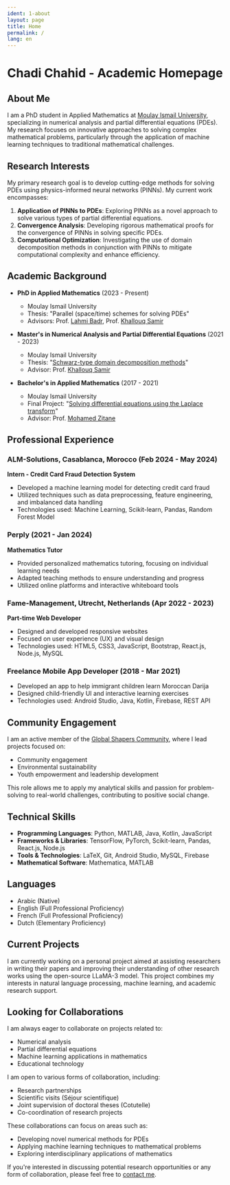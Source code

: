 ```yaml
---
ident: 1-about
layout: page
title: Home
permalink: /
lang: en
---
```


# Chadi Chahid - Academic Homepage

## About Me

I am a PhD student in Applied Mathematics at [Moulay Ismail University](http://www.umi.ac.ma/), specializing in numerical analysis and partial differential equations (PDEs). My research focuses on innovative approaches to solving complex mathematical problems, particularly through the application of machine learning techniques to traditional mathematical challenges.

## Research Interests

My primary research goal is to develop cutting-edge methods for solving PDEs using physics-informed neural networks (PINNs). My current work encompasses:

1. **Application of PINNs to PDEs**: Exploring PINNs as a novel approach to solve various types of partial differential equations.
2. **Convergence Analysis**: Developing rigorous mathematical proofs for the convergence of PINNs in solving specific PDEs.
3. **Computational Optimization**: Investigating the use of domain decomposition methods in conjunction with PINNs to mitigate computational complexity and enhance efficiency.

## Academic Background

- **PhD in Applied Mathematics** (2023 - Present)
  - Moulay Ismail University
  - Thesis: "Parallel (space/time) schemes for solving PDEs"
  - Advisors: Prof. [Lahmi Badr](https://www.researchgate.net/profile/B-Lahmi), Prof. [Khallouq Samir](https://www.researchgate.net/profile/Samir-Khallouq)

- **Master's in Numerical Analysis and Partial Differential Equations** (2021 - 2023)
  - Moulay Ismail University
  - Thesis: "[Schwarz-type domain decomposition methods](https://drive.google.com/file/d/16hBQ6657hJIgSbRm2KyCgnr-bMxMh4Kg/view?usp=sharing)"
  - Advisor: Prof. [Khallouq Samir](https://www.researchgate.net/profile/Samir-Khallouq)

- **Bachelor's in Applied Mathematics** (2017 - 2021)
  - Moulay Ismail University
  - Final Project: "[Solving differential equations using the Laplace transform](https://drive.google.com/file/d/16hBQ6657hJIgSbRm2KyCgnr-bMxMh4Kg/view?usp=sharing)"
  - Advisor: Prof. [Mohamed Zitane](https://www.researchgate.net/profile/Mohamed-Zitane)

## Professional Experience

### ALM-Solutions, Casablanca, Morocco (Feb 2024 - May 2024)
**Intern - Credit Card Fraud Detection System**
- Developed a machine learning model for detecting credit card fraud
- Utilized techniques such as data preprocessing, feature engineering, and imbalanced data handling
- Technologies used: Machine Learning, Scikit-learn, Pandas, Random Forest Model

### Perply (2021 - Jan 2024)
**Mathematics Tutor**
- Provided personalized mathematics tutoring, focusing on individual learning needs
- Adapted teaching methods to ensure understanding and progress
- Utilized online platforms and interactive whiteboard tools

### Fame-Management, Utrecht, Netherlands (Apr 2022 - 2023)
**Part-time Web Developer**
- Designed and developed responsive websites
- Focused on user experience (UX) and visual design
- Technologies used: HTML5, CSS3, JavaScript, Bootstrap, React.js, Node.js, MySQL

### Freelance Mobile App Developer (2018 - Mar 2021)
- Developed an app to help immigrant children learn Moroccan Darija
- Designed child-friendly UI and interactive learning exercises
- Technologies used: Android Studio, Java, Kotlin, Firebase, REST API

## Community Engagement

I am an active member of the [Global Shapers Community](https://www.globalshapers.org/), where I lead projects focused on:
- Community engagement
- Environmental sustainability
- Youth empowerment and leadership development

This role allows me to apply my analytical skills and passion for problem-solving to real-world challenges, contributing to positive social change.

## Technical Skills

- **Programming Languages**: Python, MATLAB, Java, Kotlin, JavaScript
- **Frameworks & Libraries**: TensorFlow, PyTorch, Scikit-learn, Pandas, React.js, Node.js
- **Tools & Technologies**: LaTeX, Git, Android Studio, MySQL, Firebase
- **Mathematical Software**: Mathematica, MATLAB

## Languages

- Arabic (Native)
- English (Full Professional Proficiency)
- French (Full Professional Proficiency)
- Dutch (Elementary Proficiency)

## Current Projects

I am currently working on a personal project aimed at assisting researchers in writing their papers and improving their understanding of other research works using the open-source LLaMA-3 model. This project combines my interests in natural language processing, machine learning, and academic research support.

## Looking for Collaborations

I am always eager to collaborate on projects related to:
- Numerical analysis
- Partial differential equations
- Machine learning applications in mathematics
- Educational technology

I am open to various forms of collaboration, including:
- Research partnerships
- Scientific visits (Séjour scientifique)
- Joint supervision of doctoral theses (Cotutelle)
- Co-coordination of research projects

These collaborations can focus on areas such as:
- Developing novel numerical methods for PDEs
- Applying machine learning techniques to mathematical problems
- Exploring interdisciplinary applications of mathematics

If you're interested in discussing potential research opportunities or any form of collaboration, please feel free to [contact me](mailto:ch.chahid@edu.umi.ac.ma).



